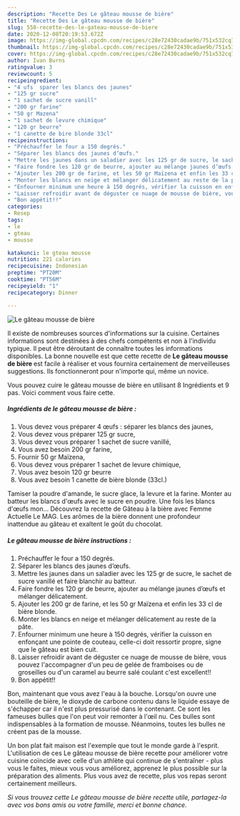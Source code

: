 ```yaml
---
description: "Recette Des Le gâteau mousse de bière"
title: "Recette Des Le gâteau mousse de bière"
slug: 550-recette-des-le-gateau-mousse-de-biere
date: 2020-12-08T20:19:53.672Z
image: https://img-global.cpcdn.com/recipes/c28e72430cadae9b/751x532cq70/le-gateau-mousse-de-biere-photo-principale-de-la-recette.jpg
thumbnail: https://img-global.cpcdn.com/recipes/c28e72430cadae9b/751x532cq70/le-gateau-mousse-de-biere-photo-principale-de-la-recette.jpg
cover: https://img-global.cpcdn.com/recipes/c28e72430cadae9b/751x532cq70/le-gateau-mousse-de-biere-photo-principale-de-la-recette.jpg
author: Ivan Burns
ratingvalue: 3
reviewcount: 5
recipeingredient:
- "4 ufs  sparer les blancs des jaunes"
- "125 gr sucre"
- "1 sachet de sucre vanill"
- "200 gr farine"
- "50 gr Mazena"
- "1 sachet de levure chimique"
- "120 gr beurre"
- "1 canette de bire blonde 33cl"
recipeinstructions:
- "Préchauffer le four a 150 degrés."
- "Séparer les blancs des jaunes d’œufs."
- "Mettre les jaunes dans un saladier avec les 125 gr de sucre, le sachet de sucre vanillé et faire blanchir au batteur."
- "Faire fondre les 120 gr de beurre, ajouter au mélange jaunes d’œufs et mélanger délicatement."
- "Ajouter les 200 gr de farine, et les 50 gr Maïzena et enfin les 33 cl de bière blonde."
- "Monter les blancs en neige et mélanger délicatement au reste de la pâte."
- "Enfourner minimum une heure à 150 degrés, vérifier la cuisson en enfonçant une pointe de couteau, celle-ci doit ressortir propre, signe que le gâteau est bien cuit."
- "Laisser refroidir avant de déguster ce nuage de mousse de bière, vous pouvez l&#39;accompagner d&#39;un peu de gelée de framboises ou de groseilles ou d&#39;un caramel au beurre salé coulant c&#39;est excellent!!"
- "Bon appétit!!"
categories:
- Resep
tags:
- le
- gteau
- mousse

katakunci: le gteau mousse 
nutrition: 221 calories
recipecuisine: Indonesian
preptime: "PT20M"
cooktime: "PT56M"
recipeyield: "1"
recipecategory: Dinner

---
```



![Le gâteau mousse de bière](https://img-global.cpcdn.com/recipes/c28e72430cadae9b/751x532cq70/le-gateau-mousse-de-biere-photo-principale-de-la-recette.jpg)

Il existe de nombreuses sources d'informations sur la cuisine. Certaines informations sont destinées à des chefs compétents et non à l'individu typique. Il peut être déroutant de connaître toutes les informations disponibles. La bonne nouvelle est que cette recette de <strong> Le gâteau mousse de bière </strong> est facile à réaliser et vous fournira certainement de merveilleuses suggestions. Ils fonctionneront pour n'importe qui, même un novice.

<!--inarticleads1-->

Vous pouvez cuire le gâteau mousse de bière en utilisant 8 Ingrédients et 9 pas. Voici comment vous faire cette.

##### Ingrédients de le gâteau mousse de bière :

1. Vous devez vous préparer 4 œufs : séparer les blancs des jaunes,
1. Vous devez vous préparer 125 gr sucre,
1. Vous devez vous préparer 1 sachet de sucre vanillé,
1. Vous avez besoin 200 gr farine,
1. Fournir 50 gr Maïzena,
1. Vous devez vous préparer 1 sachet de levure chimique,
1. Vous avez besoin 120 gr beurre
1. Vous avez besoin 1 canette de bière blonde (33cl.)


Tamiser la poudre d&#39;amande, le sucre glace, la levure et la farine. Monter au batteur les blancs d&#39;œufs avec le sucre en poudre. Une fois les blancs d&#39;œufs mon… Découvrez la recette de Gâteau à la bière avec Femme Actuelle Le MAG. Les arômes de la bière donnent une profondeur inattendue au gâteau et exaltent le goût du chocolat. 

<!--inarticleads2-->

##### Le gâteau mousse de bière instructions :

1. Préchauffer le four a 150 degrés.
1. Séparer les blancs des jaunes d’œufs.
1. Mettre les jaunes dans un saladier avec les 125 gr de sucre, le sachet de sucre vanillé et faire blanchir au batteur.
1. Faire fondre les 120 gr de beurre, ajouter au mélange jaunes d’œufs et mélanger délicatement.
1. Ajouter les 200 gr de farine, et les 50 gr Maïzena et enfin les 33 cl de bière blonde.
1. Monter les blancs en neige et mélanger délicatement au reste de la pâte.
1. Enfourner minimum une heure à 150 degrés, vérifier la cuisson en enfonçant une pointe de couteau, celle-ci doit ressortir propre, signe que le gâteau est bien cuit.
1. Laisser refroidir avant de déguster ce nuage de mousse de bière, vous pouvez l&#39;accompagner d&#39;un peu de gelée de framboises ou de groseilles ou d&#39;un caramel au beurre salé coulant c&#39;est excellent!!
1. Bon appétit!!


Bon, maintenant que vous avez l&#39;eau à la bouche. Lorsqu&#39;on ouvre une bouteille de bière, le dioxyde de carbone contenu dans le liquide essaye de s&#39;échapper car il n&#39;est plus pressurisé dans le contenant. Ce sont les fameuses bulles que l&#39;on peut voir remonter à l&#39;œil nu. Ces bulles sont indispensables à la formation de mousse. Néanmoins, toutes les bulles ne créent pas de la mousse. 

<!--inarticleads1-->

<p>
Un bon plat fait maison est l'exemple que tout le monde garde à l'esprit. L'utilisation de ces Le gâteau mousse de bière recette pour améliorer votre cuisine coïncide avec celle d'un athlète qui continue de s'entraîner - plus vous le faites, mieux vous vous améliorez, apprenez le plus possible sur la préparation des aliments. Plus vous avez de recette, plus vos repas seront certainement meilleurs.
</p>

<p>
<i>Si vous trouvez cette Le gâteau mousse de bière recette utile, partagez-la avec vos bons amis ou votre famille, merci et bonne chance.</i>
</p>
